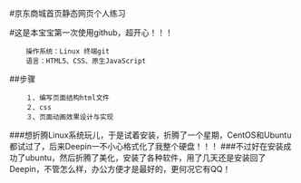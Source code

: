 #京东商城首页静态网页个人练习

#这是本宝宝第一次使用github，超开心！！！

```
    操作系统：Linux 终端git
    语言：HTML5、CSS、原生JavaScript
```
##步骤
```
    １、编写页面结构html文件
    ２、css
    ３、页面动画效果设计与实现
```



###想折腾Linux系统玩儿，于是试着安装，折腾了一个星期，CentOS和Ubuntu都试过了，后来Deepin一不小心格式化了我整个硬盘！！！
###不过好在安装成功了ubuntu，然后折腾了美化，安装了各种软件，用了几天还是安装回了Deepin，不管怎么样，办公方便才是最好的，更何况它有QQ！
